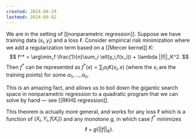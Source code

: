 ```yaml
---
created: 2024-08-29
lastmod: 2024-09-02
---
```


We are in the setting of [[nonparametric regression]]. Suppose we have training data $(x_i,y_i)$ and a loss $\ell$. Consider empirical risk minimization where we add a regularization term based on a [[Mercer kernel]] $K$: 
$$
f^* = \arg\min_f \frac{1}{n}\sum_i \ell(y_i,f(x_i)) + \lambda ||f||_K^2.
$$
Then $f^*$ can be represented as $f^*(x) = \sum_i \alpha_i K(x_i,x)$ (where the $x_i$ are the training points) for some $\alpha_1,\dots,\alpha_n$. 

This is an amazing fact, and allows us to boil down the gigantic search space in nonparametric regression to a quadratic program that we can solve by hand —  see [[RKHS regression]]. 

This theorem is actually more general, and works for any loss $\ell$ which is a function of $(X_i,Y_i,f(X_i))$ and any monotone $g$, in which case $f^*$ minimizes
$$
\ell + g(||f||_K).
$$

